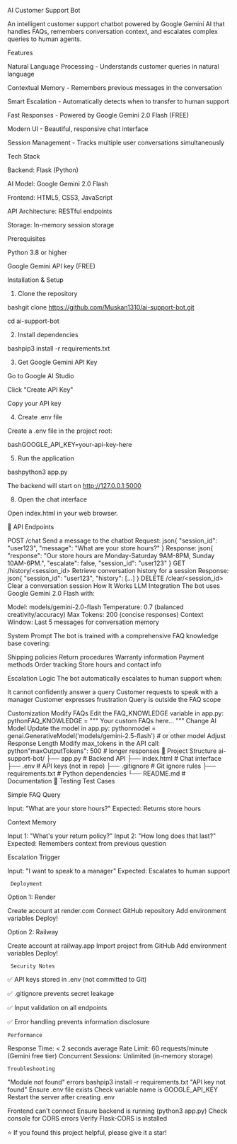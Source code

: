 AI Customer Support Bot

An intelligent customer support chatbot powered by Google Gemini AI that handles FAQs, remembers conversation context, and escalates complex queries to human agents.

Features

Natural Language Processing - Understands customer queries in natural language

Contextual Memory - Remembers previous messages in the conversation

Smart Escalation - Automatically detects when to transfer to human support

Fast Responses - Powered by Google Gemini 2.0 Flash (FREE)

Modern UI - Beautiful, responsive chat interface

Session Management - Tracks multiple user conversations simultaneously


Tech Stack

Backend: Flask (Python)

AI Model: Google Gemini 2.0 Flash

Frontend: HTML5, CSS3, JavaScript

API Architecture: RESTful endpoints

Storage: In-memory session storage


Prerequisites

Python 3.8 or higher

Google Gemini API key (FREE)


Installation & Setup

1. Clone the repository
   
bashgit clone https://github.com/Muskan1310/ai-support-bot.git

cd ai-support-bot

2. Install dependencies
   
bashpip3 install -r requirements.txt

3. Get Google Gemini API Key


Go to Google AI Studio

Click "Create API Key"

Copy your API key


4. Create .env file

Create a .env file in the project root:

bashGOOGLE_API_KEY=your-api-key-here

5. Run the application
   
bashpython3 app.py

The backend will start on http://127.0.0.1:5000

8. Open the chat interface
   
Open index.html in your web browser.

📡 API Endpoints

POST /chat
Send a message to the chatbot
Request:
json{
  "session_id": "user123",
  "message": "What are your store hours?"
}
Response:
json{
  "response": "Our store hours are Monday-Saturday 9AM-8PM, Sunday 10AM-6PM.",
  "escalate": false,
  "session_id": "user123"
}
GET /history/<session_id>
Retrieve conversation history for a session
Response:
json{
  "session_id": "user123",
  "history": [...]
}
DELETE /clear/<session_id>
Clear a conversation session
How It Works
LLM Integration
The bot uses Google Gemini 2.0 Flash with:

Model: models/gemini-2.0-flash
Temperature: 0.7 (balanced creativity/accuracy)
Max Tokens: 200 (concise responses)
Context Window: Last 5 messages for conversation memory

System Prompt
The bot is trained with a comprehensive FAQ knowledge base covering:

Shipping policies
Return procedures
Warranty information
Payment methods
Order tracking
Store hours and contact info

Escalation Logic
The bot automatically escalates to human support when:

It cannot confidently answer a query
Customer requests to speak with a manager
Customer expresses frustration
Query is outside the FAQ scope

Customization
Modify FAQs
Edit the FAQ_KNOWLEDGE variable in app.py:
pythonFAQ_KNOWLEDGE = """
Your custom FAQs here...
"""
Change AI Model
Update the model in app.py:
pythonmodel = genai.GenerativeModel('models/gemini-2.5-flash')  # or other model
Adjust Response Length
Modify max_tokens in the API call:
python"maxOutputTokens": 500  # longer responses
📁 Project Structure
ai-support-bot/
├── app.py              # Backend API
├── index.html          # Chat interface
├── .env               # API keys (not in repo)
├── .gitignore         # Git ignore rules
├── requirements.txt   # Python dependencies
└── README.md          # Documentation
🧪 Testing
Test Cases

Simple FAQ Query

Input: "What are your store hours?"
Expected: Returns store hours


Context Memory

Input 1: "What's your return policy?"
Input 2: "How long does that last?"
Expected: Remembers context from previous question


Escalation Trigger

Input: "I want to speak to a manager"
Expected: Escalates to human support



     Deployment
Option 1: Render

Create account at render.com
Connect GitHub repository
Add environment variables
Deploy!

Option 2: Railway

Create account at railway.app
Import project from GitHub
Add environment variables
Deploy!

     Security Notes

✅ API keys stored in .env (not committed to Git)

✅ .gitignore prevents secret leakage

✅ Input validation on all endpoints

✅ Error handling prevents information disclosure


    Performance

Response Time: < 2 seconds average
Rate Limit: 60 requests/minute (Gemini free tier)
Concurrent Sessions: Unlimited (in-memory storage)

    Troubleshooting
"Module not found" errors
bashpip3 install -r requirements.txt
"API key not found"
Ensure .env file exists
Check variable name is GOOGLE_API_KEY
Restart the server after creating .env

Frontend can't connect
Ensure backend is running (python3 app.py)
Check console for CORS errors
Verify Flask-CORS is installed




⭐ If you found this project helpful, please give it a star!
